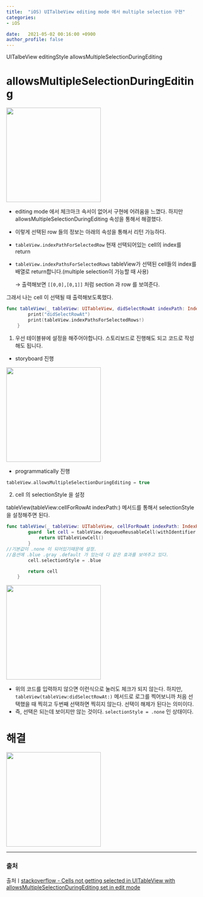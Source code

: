 ```yaml
---
title:  "iOS) UITalbeView editing mode 에서 multiple selection 구현"
categories:
- iOS

date:   2021-05-02 00:16:00 +0900
author_profile: false
---
```

UITalbeView editingStyle allowsMultipleSelectionDuringEditing

# allowsMultipleSelectionDuringEditing

<img src ="https://user-images.githubusercontent.com/69136340/116802527-6f6ac880-ab4e-11eb-8dce-35de0c14a0d0.png" width ="250">

- editing mode 에서 체크마크 속서이 없어서 구현에 어려움을 느꼈다. 하지만 allowsMultipleSelectionDuringEditing 속성을 통해서 해결했다.
- 이렇게 선택된 row 들의 정보는 아래의 속성을 통해서 리턴 가능하다.
- `tableView.indexPathForSelectedRow` 현재 선택되어있는 cell의 index를 return
- `tableView.indexPathsForSelectedRows` tableView가 선택된 cell들의 index를 배열로 return합니다.(multiple selection이 가능할 때 사용)

    → 출력해보면 `[[0,0],[0,1]]` 처럼 section 과 row 를 보여준다.

그래서 나는 cell 이 선택될 때 출력해보도록했다.

```swift
func tableView(_ tableView: UITableView, didSelectRowAt indexPath: IndexPath) {
        print("didSelectRowAt")
        print(tableView.indexPathsForSelectedRows!)
    }
```

1. 우선 테이블뷰에 설정을 해주어야합니다. 스토리보드로 진행해도 되고 코드로 작성해도 됩니다.
- storyboard 진행

<img src ="https://user-images.githubusercontent.com/69136340/116802528-709bf580-ab4e-11eb-971e-f4796387a804.png" width ="250">

- programmatically 진행

```swift
tableView.allowsMultipleSelectionDuringEditing = true
```

2. cell 의 selectionStyle 을 설정

tableView(tableView:cellForRowAt indexPath:) 메서드를 통해서 selectionStyle 을 설정해주면 된다.

```swift
func tableView(_ tableView: UITableView, cellForRowAt indexPath: IndexPath) -> UITableViewCell {
        guard  let cell = tableView.dequeueReusableCell(withIdentifier: ListCell.identifier) as? ListCell else {
            return UITableViewCell()
        }
//기본값이 .none 이 되어있기때문에 설정.
//옵션에 .blue .gray .default 가 있는데 다 같은 효과를 보여주고 있다.
        cell.selectionStyle = .blue

        return cell
    }
```

<img src ="https://user-images.githubusercontent.com/69136340/116802530-71cd2280-ab4e-11eb-829c-3330ac9b3c68.png" width ="250">

- 위의 코드를 입력하지 않으면 이런식으로 눌러도 체크가 되지 않는다. 하지만, `tableView(tableView:didSelectRowAt:)` 메서드로 로그를 찍어보니까 처음 선택했을 때 찍히고 두번째 선택하면 찍히지 않는다. 선택이 해제가 된다는 의미이다.
- 즉, 선택은 되는데 보이지만 않는 것이다. `selectionStyle = .none` 인 상태이다.

# 해결

<img src ="https://user-images.githubusercontent.com/69136340/116802531-7265b900-ab4e-11eb-8064-cdd6182091d5.png" width ="250">

---
### 출처

출처ㅣ[stackoverflow - Cells not getting selected in UITableView with allowsMultipleSelectionDuringEditing set in edit mode](https://stackoverflow.com/questions/12708186/cells-not-getting-selected-in-uitableview-with-allowsmultipleselectionduringedit/12710236)
